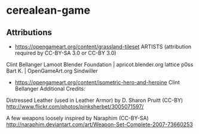 ﻿# cerealean-game

## Attributions

- https://opengameart.org/content/grassland-tileset
ARTISTS (attribution required by CC-BY-SA 3.0 or CC-BY 3.0)

Clint Bellanger
Lamoot
Blender Foundation | apricot.blender.org
lattice
p0ss
Bart K. | OpenGameArt.org
Sindwiller

- https://opengameart.org/content/isometric-hero-and-heroine
Clint Bellanger
Additional Credits:

Distressed Leather (used in Leather Armor) by D. Sharon Pruitt (CC-BY) http://www.flickr.com/photos/pinksherbet/3005071597/

A few weapons loosely inspired by Naraphim (CC-BY-SA) http://naraphim.deviantart.com/art/Weapon-Set-Complete-2007-73660253
